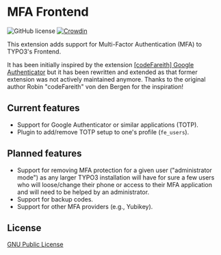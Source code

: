 # MFA Frontend

![GitHub license](https://img.shields.io/github/license/xperseguers/mfa_frontend.svg?style=flat-square&label=License)
[![Crowdin](https://badges.crowdin.net/typo3-extension-mfafrontend/localized.svg)](https://crowdin.com/project/typo3-extension-mfafrontend)

This extension adds support for Multi-Factor Authentication (MFA) to TYPO3's
Frontend.

It has been initially inspired by the extension
[[codeFareith] Google Authenticator](https://extensions.typo3.org/extension/cf_google_authenticator)
but it has been rewritten and extended as that former extension was not
actively maintained anymore. Thanks to the original author
Robin "codeFareith" von den Bergen for the inspiration!

## Current features

- Support for Google Authenticator or similar applications (TOTP).
- Plugin to add/remove TOTP setup to one's profile (`fe_users`).

## Planned features

- Support for removing MFA protection for a given user ("administrator mode")
  as any larger TYPO3 installation will have for sure a few users who will
  loose/change their phone or access to their MFA application and will need to
  be helped by an administrator.
- Support for backup codes.
- Support for other MFA providers (e.g., Yubikey).


## License

[GNU Public License](https://opensource.org/license/gpl-3-0/)
